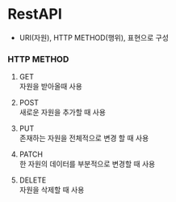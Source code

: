 # RestAPI
- URI(자원), HTTP METHOD(행위), 표현으로 구성

<h3>HTTP METHOD</h3>

1. GET <br>
자원을 받아올때 사용

2. POST <br>
새로운 자원을 추가할 때 사용

3. PUT<br>
존재하는 자원을 전체적으로 변경 할 때 사용

4. PATCH<br>
한 자원의 데이터를 부분적으로 변경할 때 사용

5. DELETE<br>
자원을 삭제할 때 사용
